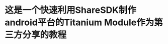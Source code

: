这是一个快速利用ShareSDK制作android平台的Titanium Module作为第三方分享的教程
================================================================